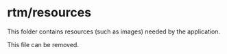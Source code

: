 # rtm/resources

This folder contains resources (such as images) needed by the application. 

This file can be removed.
